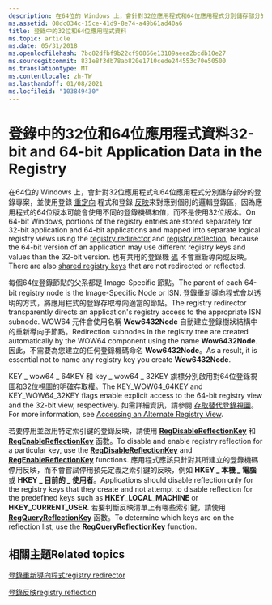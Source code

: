 ```yaml
---
description: 在64位的 Windows 上，會針對32位應用程式和64位應用程式分別儲存部分的登錄專案，並使用登錄重新導向程式和登錄反映來對應到個別的邏輯登錄區，因為應用程式的64位版本可能會使用不同的登錄機碼和值，而不是使用32位版本。 也有共用的登錄機碼不會重新導向或反映。
ms.assetid: 08dc034c-15ce-41d9-8e74-a49b61ad40a6
title: 登錄中的32位和64位應用程式資料
ms.topic: article
ms.date: 05/31/2018
ms.openlocfilehash: 7bc82dfbf9b22cf90866e13109aeea2bcdb10e27
ms.sourcegitcommit: 831e8f3db78ab820e1710cede244553c70e50500
ms.translationtype: MT
ms.contentlocale: zh-TW
ms.lasthandoff: 01/08/2021
ms.locfileid: "103849430"
---
```

# <a name="32-bit-and-64-bit-application-data-in-the-registry"></a><span data-ttu-id="bd76e-104">登錄中的32位和64位應用程式資料</span><span class="sxs-lookup"><span data-stu-id="bd76e-104">32-bit and 64-bit Application Data in the Registry</span></span>

<span data-ttu-id="bd76e-105">在64位的 Windows 上，會針對32位應用程式和64位應用程式分別儲存部分的登錄專案，並使用登錄 [重定向](/windows/desktop/WinProg64/registry-redirector) 程式和登錄 [反映](/windows/desktop/WinProg64/registry-reflection)來對應到個別的邏輯登錄區，因為應用程式的64位版本可能會使用不同的登錄機碼和值，而不是使用32位版本。</span><span class="sxs-lookup"><span data-stu-id="bd76e-105">On 64-bit Windows, portions of the registry entries are stored separately for 32-bit application and 64-bit applications and mapped into separate logical registry views using the [registry redirector](/windows/desktop/WinProg64/registry-redirector) and [registry reflection](/windows/desktop/WinProg64/registry-reflection), because the 64-bit version of an application may use different registry keys and values than the 32-bit version.</span></span> <span data-ttu-id="bd76e-106">也有共用的登錄機 [碼](/windows/desktop/WinProg64/shared-registry-keys) 不會重新導向或反映。</span><span class="sxs-lookup"><span data-stu-id="bd76e-106">There are also [shared registry keys](/windows/desktop/WinProg64/shared-registry-keys) that are not redirected or reflected.</span></span>

<span data-ttu-id="bd76e-107">每個64位登錄節點的父系都是 Image-Specific 節點。</span><span class="sxs-lookup"><span data-stu-id="bd76e-107">The parent of each 64-bit registry node is the Image-Specific Node or ISN.</span></span> <span data-ttu-id="bd76e-108">登錄重新導向程式會以透明的方式，將應用程式的登錄存取導向適當的節點。</span><span class="sxs-lookup"><span data-stu-id="bd76e-108">The registry redirector transparently directs an application's registry access to the appropriate ISN subnode.</span></span> <span data-ttu-id="bd76e-109">WOW64 元件會使用名稱 **Wow6432Node** 自動建立登錄樹狀結構中的重新導向子節點。</span><span class="sxs-lookup"><span data-stu-id="bd76e-109">Redirection subnodes in the registry tree are created automatically by the WOW64 component using the name **Wow6432Node**.</span></span> <span data-ttu-id="bd76e-110">因此，不需要為您建立的任何登錄機碼命名 **Wow6432Node**。</span><span class="sxs-lookup"><span data-stu-id="bd76e-110">As a result, it is essential not to name any registry key you create **Wow6432Node**.</span></span>

<span data-ttu-id="bd76e-111">KEY \_ wow64 \_ 64KEY 和 key \_ wow64 \_ 32KEY 旗標分別啟用對64位登錄視圖和32位視圖的明確存取權。</span><span class="sxs-lookup"><span data-stu-id="bd76e-111">The KEY\_WOW64\_64KEY and KEY\_WOW64\_32KEY flags enable explicit access to the 64-bit registry view and the 32-bit view, respectively.</span></span> <span data-ttu-id="bd76e-112">如需詳細資訊，請參閱 [存取替代登錄視圖](/windows/desktop/WinProg64/accessing-an-alternate-registry-view)。</span><span class="sxs-lookup"><span data-stu-id="bd76e-112">For more information, see [Accessing an Alternate Registry View](/windows/desktop/WinProg64/accessing-an-alternate-registry-view).</span></span>

<span data-ttu-id="bd76e-113">若要停用並啟用特定索引鍵的登錄反映，請使用 [**RegDisableReflectionKey**](/windows/desktop/api/Winreg/nf-winreg-regdisablereflectionkey) 和 [**RegEnableReflectionKey**](/windows/desktop/api/Winreg/nf-winreg-regenablereflectionkey) 函數。</span><span class="sxs-lookup"><span data-stu-id="bd76e-113">To disable and enable registry reflection for a particular key, use the [**RegDisableReflectionKey**](/windows/desktop/api/Winreg/nf-winreg-regdisablereflectionkey) and [**RegEnableReflectionKey**](/windows/desktop/api/Winreg/nf-winreg-regenablereflectionkey) functions.</span></span> <span data-ttu-id="bd76e-114">應用程式應該只針對其所建立的登錄機碼停用反映，而不會嘗試停用預先定義之索引鍵的反映，例如 **HKEY \_ 本機 \_ 電腦** 或 **HKEY \_ 目前的 \_ 使用者**。</span><span class="sxs-lookup"><span data-stu-id="bd76e-114">Applications should disable reflection only for the registry keys that they create and not attempt to disable reflection for the predefined keys such as **HKEY\_LOCAL\_MACHINE** or **HKEY\_CURRENT\_USER**.</span></span> <span data-ttu-id="bd76e-115">若要判斷反映清單上有哪些索引鍵，請使用 [**RegQueryReflectionKey**](/windows/desktop/api/WinReg/nf-winreg-regqueryreflectionkey) 函數。</span><span class="sxs-lookup"><span data-stu-id="bd76e-115">To determine which keys are on the reflection list, use the [**RegQueryReflectionKey**](/windows/desktop/api/WinReg/nf-winreg-regqueryreflectionkey) function.</span></span>

## <a name="related-topics"></a><span data-ttu-id="bd76e-116">相關主題</span><span class="sxs-lookup"><span data-stu-id="bd76e-116">Related topics</span></span>

<dl> <dt>

[<span data-ttu-id="bd76e-117">登錄重新導向程式</span><span class="sxs-lookup"><span data-stu-id="bd76e-117">registry redirector</span></span>](/windows/desktop/WinProg64/registry-redirector)
</dt> <dt>

[<span data-ttu-id="bd76e-118">登錄反映</span><span class="sxs-lookup"><span data-stu-id="bd76e-118">registry reflection</span></span>](/windows/desktop/WinProg64/registry-reflection)
</dt> </dl>

 

 

